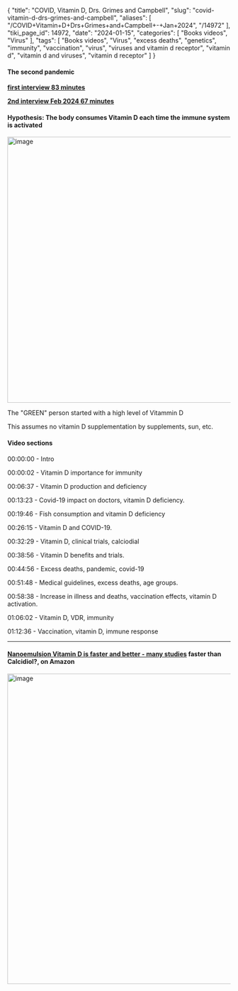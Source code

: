 {
    "title": "COVID, Vitamin D, Drs. Grimes and Campbell",
    "slug": "covid-vitamin-d-drs-grimes-and-campbell",
    "aliases": [
        "/COVID+Vitamin+D+Drs+Grimes+and+Campbell+-+Jan+2024",
        "/14972"
    ],
    "tiki_page_id": 14972,
    "date": "2024-01-15",
    "categories": [
        "Books videos",
        "Virus"
    ],
    "tags": [
        "Books videos",
        "Virus",
        "excess deaths",
        "genetics",
        "immunity",
        "vaccination",
        "virus",
        "viruses and vitamin d receptor",
        "vitamin d",
        "vitamin d and viruses",
        "vitamin d receptor"
    ]
}


#### The second pandemic

 **[first interview 83 minutes](https://www.youtube.com/watch?v=sp21CPCVNAw&ab_channel=Dr.JohnCampbell)** 

 **[2nd interview Feb 2024 67 minutes](https://www.youtube.com/watch?v=2hO7fniCbmw&t=3577s&ab_channel=Dr.JohnCampbell)** 

#### Hypothesis: The body consumes Vitamin D each time the immune system is activated

<img src="https://d378j1rmrlek7x.cloudfront.net/attachments/png/vaccinations-might-reduce-vitamin-d.png" alt="image" width="600">

The "GREEN" person started with a high level of Vitammin D

This assumes no vitamin D supplementation by supplements, sun, etc.

#### Video sections

00:00:00 - Intro

00:00:02 - Vitamin D importance for immunity

00:06:37 - Vitamin D production and deficiency

00:13:23 - Covid-19 impact on doctors, vitamin D deficiency.

00:19:46 - Fish consumption and vitamin D deficiency

00:26:15 - Vitamin D and COVID-19.

00:32:29 - Vitamin D, clinical trials, calciodial

00:38:56 - Vitamin D benefits and trials.

00:44:56 - Excess deaths, pandemic, covid-19

00:51:48 - Medical guidelines, excess deaths, age groups.

00:58:38 - Increase in illness and deaths, vaccination effects, vitamin D activation.

01:06:02 - Vitamin D, VDR, immunity

01:12:36 - Vaccination, vitamin D, immune response

---

#### [Nanoemulsion Vitamin D is faster and better - many studies](/posts/nanoemulsion-vitamin-d-is-faster-and-better-many-studies) faster than Calcidiol?, on Amazon

<img src="https://d378j1rmrlek7x.cloudfront.net/attachments/jpeg/6-vitamin-d-bottles.jpg" alt="image" width="700">